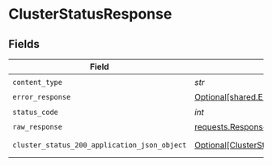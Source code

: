 # ClusterStatusResponse


## Fields

| Field                                                                                                   | Type                                                                                                    | Required                                                                                                | Description                                                                                             |
| ------------------------------------------------------------------------------------------------------- | ------------------------------------------------------------------------------------------------------- | ------------------------------------------------------------------------------------------------------- | ------------------------------------------------------------------------------------------------------- |
| `content_type`                                                                                          | *str*                                                                                                   | :heavy_check_mark:                                                                                      | N/A                                                                                                     |
| `error_response`                                                                                        | [Optional[shared.ErrorResponse]](../../models/shared/errorresponse.md)                                  | :heavy_minus_sign:                                                                                      | error                                                                                                   |
| `status_code`                                                                                           | *int*                                                                                                   | :heavy_check_mark:                                                                                      | N/A                                                                                                     |
| `raw_response`                                                                                          | [requests.Response](https://requests.readthedocs.io/en/latest/api/#requests.Response)                   | :heavy_minus_sign:                                                                                      | N/A                                                                                                     |
| `cluster_status_200_application_json_object`                                                            | [Optional[ClusterStatus200ApplicationJSON]](../../models/operations/clusterstatus200applicationjson.md) | :heavy_minus_sign:                                                                                      | successful operation                                                                                    |